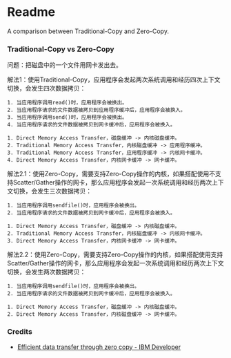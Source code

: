 # Readme
A comparison between Traditional-Copy and Zero-Copy.

### Traditional-Copy vs Zero-Copy

问题：把磁盘中的一个文件用网卡发出去。

解法1：使用Traditional-Copy，应用程序会发起两次系统调用和经历四次上下文切换，会发生四次数据拷贝：

```
1. 当应用程序调用read()时，应用程序会被换出。
2. 当应用程序请求的文件数据被拷贝到应用程序缓冲后，应用程序会被换入。
3. 当应用程序调用send()时，应用程序会被换出。
4. 当应用程序请求的文件数据被拷贝到网卡缓冲后，应用程序会被换入。
```

```
1. Direct Memory Access Transfer，磁盘缓冲 -> 内核磁盘缓冲。
2. Traditional Memory Access Transfer，内核磁盘缓冲 -> 应用程序缓冲。
3. Traditional Memory Access Transfer，应用程序缓冲 -> 内核网卡缓冲。
4. Direct Memory Access Transfer，内核网卡缓冲 -> 网卡缓冲。
```

解法2.1：使用Zero-Copy，需要支持Zero-Copy操作的内核，如果搭配使用不支持Scatter/Gather操作的网卡，那么应用程序会发起一次系统调用和经历两次上下文切换，会发生三次数据拷贝：

```
1. 当应用程序调用sendfile()时，应用程序会被换出。
2. 当应用程序请求的文件数据被拷贝到网卡缓冲后，应用程序会被换入。
```

```
1. Direct Memory Access Transfer，磁盘缓冲 -> 内核磁盘缓冲。
2. Traditional Memory Access Transfer，内核磁盘缓冲 -> 内核网卡缓冲。
3. Direct Memory Access Transfer，内核网卡缓冲 -> 网卡缓冲。
```

解法2.2：使用Zero-Copy，需要支持Zero-Copy操作的内核，如果搭配使用支持Scatter/Gather操作的网卡，那么应用程序会发起一次系统调用和经历两次上下文切换，会发生两次数据拷贝：

```
1. 当应用程序调用sendfile()时，应用程序会被换出。
2. 当应用程序请求的文件数据被拷贝到网卡缓冲后，应用程序会被换入。
```

```
1. Direct Memory Access Transfer，磁盘缓冲 -> 内核磁盘缓冲。
2. Direct Memory Access Transfer，内核磁盘缓冲 -> 网卡缓冲。
```

### Credits
- [Efficient data transfer through zero copy - IBM Developer](https://developer.ibm.com/articles/j-zerocopy)
